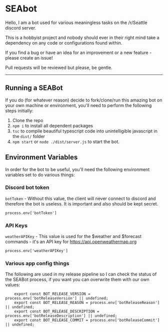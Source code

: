# SEAbot

Hello, I am a bot used for various meaningless tasks on the /r/Seattle discord server.

This is a hobbyist project and nobody should ever in their right mind take a dependency on any code or configurations found within.

If you find a bug or have an idea for an improvement or a new feature - please create an issue!

Pull requests will be reviewed but please, be gentle.

---

## Running a SEABot

If you do (for whatever reason) decide to fork/clone/run this amazing bot on your own machine or environment, you'll need to perform the following steps initially:

1. Clone the repo
2. `npm i` to install all dependent packages
3. `tsc` to compile beautiful typescript code into unintelligible javascript in the `dist/` folder
4. `npm start` or `node ./dist/server.js` to start the bot.

## Environment Variables

In order for the bot to be useful, you'll need the following environment variables set to do various things:

### Discord bot token

`botToken` - Without this value, the client will never connect to discord and therefore the bot is useless. It is important and also should be kept secret.

```
process.env['botToken']
```

### API Keys

`weatherAPIKey` - This value is used for the $weather and $forecast commands - it's an API key for https://api.openweathermap.org

```
process.env['weatherAPIKey']
```

### Various app config things

The following are used in my release pipeline so I can check the status of the SEABot process, if you want you can overwrite them with our own values:

```
    export const BOT_RELEASE_VERSION = process.env['botReleaseVersion'] || undefined;
    export const BOT_RELEASE_REASON = process.env['botReleaseReason'] || undefined;
    export const BOT_RELEASE_DESCRIPTION = process.env['botReleaseDescription'] || undefined;
    export const BOT_RELEASE_COMMIT = process.env['botReleaseCommit'] || undefined;
```
